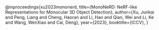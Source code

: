 <p>@inproceedings{xu2023mononerd,
      title={MonoNeRD: NeRF-like Representations for Monocular 3D Object Detection},
      author={Xu, Junkai and Peng, Liang and Cheng, Haoran and Li, Hao and Qian, Wei and Li, Ke and Wang, WenXiao and Cai, Deng},
      year={2023},
      booktitle={ICCV},
}</p>
